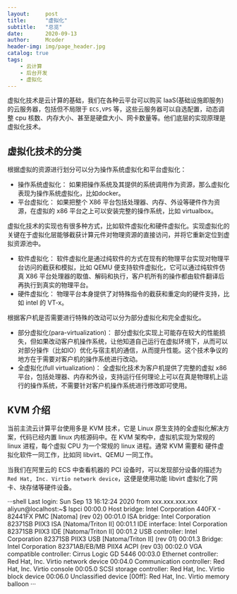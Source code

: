 ```yaml
---
layout:     post
title:      "虚拟化"
subtitle:   "总览"
date:       2020-09-13
author:     Mcoder
header-img: img/page_header.jpg
catalog: true
tags:
    - 云计算
    - 后台开发
    - 虚拟化
---
```


虚拟化技术是云计算的基础，我们在各种云平台可以购买 IaaS(基础设施即服务) 的云服务器，包括但不局限于 `ECS,VPS` 等，这些云服务器可以自选配置，动态调整 cpu 核数、内存大小、甚至是硬盘大小、网卡数量等。他们底层的实现原理是虚拟化技术。

## 虚拟化技术的分类

根据虚拟的资源进行划分可以分为操作系统虚拟化和平台虚拟化：

* 操作系统虚拟化： 如果把操作系统及其提供的系统调用作为资源，那么虚拟化表现为操作系统虚拟化，比如docker。
* 平台虚拟化： 如果把整个 X86 平台包括处理器、内存、外设等硬件作为资源，在虚拟的 x86 平台之上可以安装完整的操作系统，比如 virtualbox。

虚拟化技术的实现也有很多种方式，比如软件虚拟化和硬件虚拟化。实现虚拟化的关键在于虚拟化层能够截获计算元件对物理资源的直接访问，并将它重新定位到虚拟资源池中。

* 软件虚拟化： 软件虚拟化是通过纯软件的方式在现有的物理平台实现对物理平台访问的截获和模拟，比如 QEMU 便支持软件虚拟化，它可以通过纯软件仿真 X86 平台处理器的取值、解码和执行，客户机所有的操作都由软件翻译后再执行到真实的物理平台。
* 硬件虚拟化： 物理平台本身提供了对特殊指令的截获和重定向的硬件支持，比如 intel 的 VT-x。

根据客户机是否需要进行特殊的改动可以分为部分虚拟化和完全虚拟化。

* 部分虚拟化(para-virtualization)： 部分虚拟化实现上可能存在较大的性能损失，但如果改动客户机操作系统，让他知道自己运行在虚拟环境下，从而可以对部分操作（比如IO）优化与宿主机的通信，从而提升性能。这个技术争议的地方在于需要对客户机的操作系统进行改动。
* 全虚拟化(full virtualization)： 全虚拟化技术为客户机提供了完整的虚拟 x86 平台，包括处理器、内存和外设，支持运行任何理论上可以在真是物理机上运行的操作系统，不需要针对客户机操作系统进行修改即可使用。

## KVM 介绍

当前主流云计算平台使用多是 KVM 技术，它是 Linux 原生支持的全虚拟化解决方案，代码已经内置 linux 内核源码中。在 KVM 架构中，虚拟机实现为常规的 linux 进程，每个虚拟 CPU 为一个常规的 linux 进程。通常 KVM 需要和 硬件虚拟化软件一同工作，比如同 libvirt、QEMU 一同工作。

当我们在阿里云的 ECS 中查看机器的 PCI 设备时，可以发现部分设备的描述为`Red Hat, Inc. Virtio network device`，这便是使用功能 libvirt 虚拟化了网卡、块存储等硬件设备。

···shell
Last login: Sun Sep 13 16:12:24 2020 from xxx.xxx.xxx.xxx
aliyun@localhost:~$ lspci
00:00.0 Host bridge: Intel Corporation 440FX - 82441FX PMC [Natoma] (rev 02)
00:01.0 ISA bridge: Intel Corporation 82371SB PIIX3 ISA [Natoma/Triton II]
00:01.1 IDE interface: Intel Corporation 82371SB PIIX3 IDE [Natoma/Triton II]
00:01.2 USB controller: Intel Corporation 82371SB PIIX3 USB [Natoma/Triton II] (rev 01)
00:01.3 Bridge: Intel Corporation 82371AB/EB/MB PIIX4 ACPI (rev 03)
00:02.0 VGA compatible controller: Cirrus Logic GD 5446
00:03.0 Ethernet controller: Red Hat, Inc. Virtio network device
00:04.0 Communication controller: Red Hat, Inc. Virtio console
00:05.0 SCSI storage controller: Red Hat, Inc. Virtio block device
00:06.0 Unclassified device [00ff]: Red Hat, Inc. Virtio memory balloon
···
